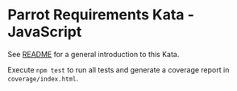 # Parrot Requirements Kata - JavaScript

See [README](../README.md) for a general introduction to this Kata.

Execute `npm test` to run all tests and generate a coverage report in `coverage/index.html`.
